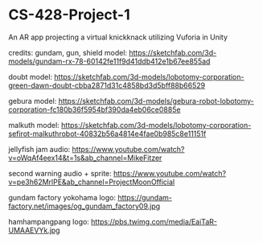# CS-428-Project-1
An AR app projecting a virtual knickknack utilizing Vuforia in Unity


credits:
gundam, gun, shield model: https://sketchfab.com/3d-models/gundam-rx-78-60142fe11f9d41ddb412e1b67ee855ad

doubt model: https://sketchfab.com/3d-models/lobotomy-corporation-green-dawn-doubt-cbba2871d31c4858bd3d5bff88b66529

gebura model: https://sketchfab.com/3d-models/gebura-robot-lobotomy-corporation-fc180b36f5954bf390da4eb06ce0885e

malkuth model: https://sketchfab.com/3d-models/lobotomy-corporation-sefirot-malkuthrobot-40832b56a4814e4fae0b985c8e11151f

jellyfish jam audio: https://www.youtube.com/watch?v=oWqAf4eex14&t=1s&ab_channel=MikeFitzer

second warning audio + sprite: https://www.youtube.com/watch?v=pe3h62MrlPE&ab_channel=ProjectMoonOfficial


gundam factory yokohama logo: https://gundam-factory.net/images/og_gundam_factory09.jpg

hamhampangpang logo: https://pbs.twimg.com/media/EaiTaR-UMAAEVYk.jpg
